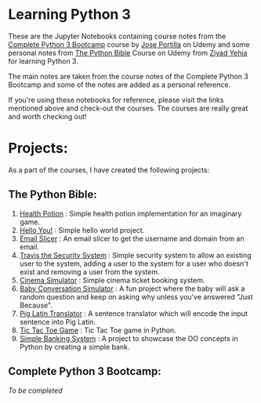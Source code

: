 # Learning Python 3
These are the Jupyter Notebooks containing course notes from the [Complete Python 3 Bootcamp](https://www.udemy.com/complete-python-bootcamp/) course by [Jose Portilla](https://www.udemy.com/user/joseportilla/) on Udemy and some personal notes from [The Python Bible](https://www.udemy.com/the-python-bible/) Course on Udemy from [Ziyad Yehia](https://www.udemy.com/user/ziyadyehia2/) for learning Python 3.

The main notes are taken from the course notes of the Complete Python 3 Bootcamp and some of the notes are added as a personal reference.

If you're using these notebooks for reference, please visit the links mentioned above and check-out the courses. The courses are really great and worth checking out! 

# Projects:
As a part of the courses, I have created the following projects:

## The Python Bible:
1. [Health Potion](https://github.com/shivayanbora123/PythonBibleProject_HealthPotion) : Simple health potion implementation for an imaginary game.
2. [Hello You!](https://github.com/shivayanbora123/PythonBibleProject_HelloYou) : Simple hello world project.
3. [Email Slicer](https://github.com/shivayanbora123/PythonBibleProject_EmailSlicer) : An email slicer to get the username and domain from an email.
4. [Travis the Security System](https://github.com/shivayanbora123/PythonBibleProject_TravisTheSecuritySystem) : Simple security system to allow an existing user to the system, adding a user to the system for a user who doesn't exist and removing a user from the system.
5. [Cinema Simulator](https://github.com/shivayanbora123/PythonBibleProject_CinemaSimulator) : Simple cinema ticket booking system.
6. [Baby Conversation Simulator](https://github.com/shivayanbora123/PythonBibleProject_BabyConversationSimulator) : A fun project where the baby will ask a random question and keep on asking why unless you've answered "Just Because".
7. [Pig Latin Translator](https://github.com/shivayanbora123/PythonBibleProject_PigLatinTranslator) : A sentence translator which will encode the input sentence into Pig Latin.
8. [Tic Tac Toe Game](https://github.com/shivayanbora123/PythonBibleProject_TicTacToeGame) : Tic Tac Toe game in Python.
9. [Simple Banking System](https://github.com/shivayanbora123/PythonBibleProject_SimpleBank) : A project to showcase the OO concepts in Python by creating a simple bank.

## Complete Python 3 Bootcamp:
*To be completed*
